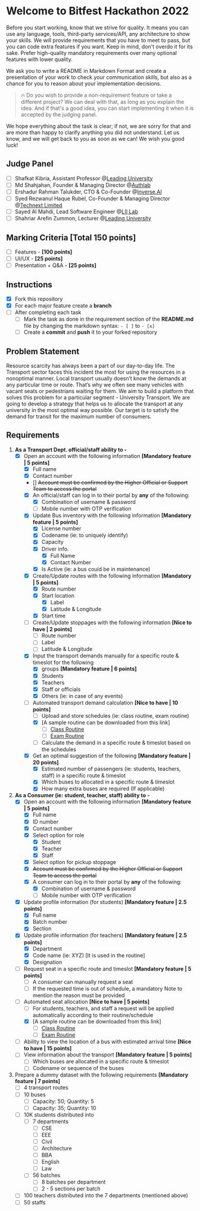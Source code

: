 # Welcome to Bitfest Hackathon 2022

Before you start working, know that we strive for quality. It means you can use any language, tools, third-party
services/API, any architecture to show your skills. We will provide requirements that you have to meet to pass, but you
can code extra features if you want. Keep in mind, don't overdo it for its sake. Prefer high-quality mandatory
requirements over many optional features with lower quality.

We ask you to write a README in Markdown Format and create a presentation of your work to check your communication
skills, but also as a chance for you to reason about your implementation decisions.

> :fire: Do you wish to provide a non-requirement feature or take a different project?
> We can deal with that, as long as you explain the idea.
> And if that's a good idea, you can start implementing it when it is accepted by the judging panel.

We hope everything about the task is clear; if not, we are sorry for that and are more than happy to clarify anything
you did not understand. Let us know, and we will get back to you as soon as we can! We wish you good luck!

## Judge Panel

- [ ] Shafkat Kibria, Assistant Professor @[Leading University](https://www.lus.ac.bd/author/shafkat/)
- [ ] Md Shahjahan, Founder & Managing Director @[Authlab](https://authlab.io/)
- [ ] Ershadur Rahman Talukder, CTO & Co-Founder @[Inverse.AI](https://inverseai.com/)
- [ ] Syed Rezwanul Haque Rubel, Co-Founder & Managing Director @[Technext Limited](https://technext.it/)
- [ ] Sayed Al Mahdi, Lead Software Engineer @[LII Lab](https://liilab.com/)
- [ ] Shahriar Arefin Zummon, Lecturer @[Leading University](https://www.lus.ac.bd/author/shahriar/)

## Marking Criteria **[Total 150 points]**

- [ ] Features - **[100 points]**
- [ ] UI/UX - **[25 points]**
- [ ] Presentation + Q&A - **[25 points]**

## Instructions

- [x] Fork this repository
- [x] For each major feature create a **branch**
- [ ] After completing each task
    - [ ] Mark the task as done in the requirement section of the **README.md** file by changing the markdown
      syntax: `- [ ]` to `- [x]`
    - [ ] Create a **commit** and **push** it to your forked repository

## Problem Statement

Resource scarcity has always been a part of our day-to-day life. The Transport sector faces this incident the most for
using the resources in a nonoptimal manner. Local transport usually doesn’t know the demands at any particular time or
route. That’s why we often see many vehicles with vacant seats or pedestrians waiting for them. We aim to build a
platform that solves this problem for a particular segment - University Transport. We are going to develop a strategy
that helps us to allocate the transport at any university in the most optimal way possible. Our target is to satisfy the
demand for transit for the maximum number of consumers.

## Requirements

1. **As a Transport Dept. official/staff ability to -**
    - [x] Open an account with the following information **[Mandatory feature | 5 points]**
        - [x] Full name
        - [x] Contact number
        - [] ~~Account must be confirmed by the Higher Official or Support Team to access the portal~~
        - [x] An official/staff can log in to their portal by **any** of the following:
            - [x] Combination of username & password
            - [ ] Mobile number with OTP verification
        - [x] Update Bus inventory with the following information **[Mandatory feature | 5 points]**
            - [x] License number
            - [x] Codename (ie: to uniquely identify)
            - [x] Capacity
            - [x] Driver info.
                - [x] Full Name
                - [x] Contact Number
            - [x] Is Active (ie: a bus could be in maintenance)
        - [x] Create/Update routes with the following information **[Mandatory | 5 points]**
            - [x] Route number
            - [x] Start location
                - [x] Label
                - [x] Latitude & Longitude
            - [x] Start time
        - [ ] Create/Update stoppages with the following information **[Nice to have | 2 points]**
            - [ ] Route number
            - [ ] Label
            - [ ] Latitude & Longitude
        - [x] Input the transport demands manually for a specific route & timeslot for the following
            - [x] groups **[Mandatory feature | 6 points]**
            - [x] Students
            - [x] Teachers
            - [x] Staff or officials
            - [x] Others (ie: in case of any events)
        - [ ] Automated transport demand calculation **[Nice to have | 10 points]**
            - [ ] Upload and store schedules (ie: class routine, exam routine)
            - [x] [A sample routine can be downloaded from this link]
                - [ ] [Class Routine](https://docs.google.com/spreadsheets/d/1kGY1XLjjdDOeFdTLzxgmQYZtLyKaBOshsJ_6pq0TrwU/edit#gid=712672084)
                - [ ] [Exam Routine](https://docs.google.com/spreadsheets/d/1_E9bvZpGL41k3m40PBvWd9l3NCgR0RQn/edit#gid=329530890)
            - [ ] Calculate the demand in a specific route & timeslot based on the schedules
        - [x] Get an optimal suggestion of the following **[Mandatory feature | 20 points]**
            - [x] Estimated number of passengers (ie: students, teachers, staff) in a specific route & timeslot
            - [x] Which buses to allocated in a specific route & timeslot
            - [x] How many extra buses are required (If applicable)

2. **As a Consumer (ie: student, teacher, staff) ability to -**
    - [x] Open an account with the following information **[Mandatory feature | 5 points]**
        - [x] Full name
        - [x] ID number
        - [x] Contact number
        - [x] Select option for role
            - [x] Student
            - [x] Teacher
            - [x] Staff
        - [x] Select option for pickup stoppage
        - [x] ~~Account must be confirmed by the Higher Official or Support Team to access the portal~~
        - [x] A consumer can log in to their portal by **any** of the following:
            - [x] Combination of username & password
            - [ ] Mobile number with OTP verification
    - [x] Update profile information (for students) **[Mandatory feature | 2.5 points]**
        - [x] Full name
        - [x] Batch number
        - [x] Section
    - [x] Update profile information (for teachers) **[Mandatory feature | 2.5 points]**
        - [x] Department
        - [x] Code name (ie: XYZ) [It is used in the routine]
        - [x] Designation
    - [ ] Request seat in a specific route and timeslot **[Mandatory feature | 5 points]**
        - [ ] A consumer can manually request a seat
        - [ ] If the requested time is out of schedule, a mandatory Note to mention the reason must be provided
    - [ ] Automated seat allocation **[Nice to have | 5 points]**
        - [ ] For students, teachers, and staff a request will be applied automatically according to their
          routine/schedule
        - [x] [A sample routine can be downloaded from this link]
            - [ ] [Class Routine](https://docs.google.com/spreadsheets/d/1kGY1XLjjdDOeFdTLzxgmQYZtLyKaBOshsJ_6pq0TrwU/edit#gid=712672084)
            - [ ] [Exam Routine](https://docs.google.com/spreadsheets/d/1_E9bvZpGL41k3m40PBvWd9l3NCgR0RQn/edit#gid=329530890)
    - [ ] Ability to view the location of a bus with estimated arrival time **[Nice to have | 15 points]**
    - [ ] View information about the transport **[Mandatory feature | 5 points]**
        - [ ] Which buses are allocated in a specific route & timeslot
        - [ ] Codename or sequence of the buses

3. Prepare a dummy dataset with the following requirements **[Mandatory feature | 7 points]**
    - [ ] 4 transport routes
    - [ ] 10 buses
        - [ ] Capacity: 50; Quantity: 5
        - [ ] Capacity: 35; Quantity: 10
    - [ ] 10K students distributed into
        - [ ] 7 departments
            - [ ] CSE
            - [ ] EEE
            - [ ] Civil
            - [ ] Architecture
            - [ ] BBA
            - [ ] English
            - [ ] Law
        - [ ] 56 batches
            - [ ] 8 batches per department
            - [ ] 2 - 5 sections per batch
    - [ ] 100 teachers distributed into the 7 departments (mentioned above)
    - [ ] 50 staffs
